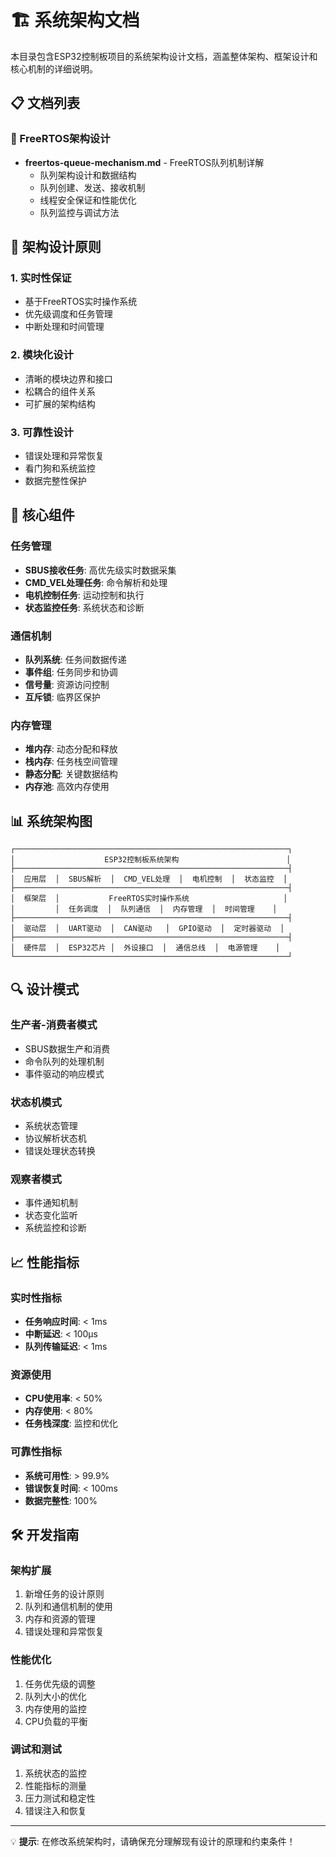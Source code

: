 # 🏗️ 系统架构文档

本目录包含ESP32控制板项目的系统架构设计文档，涵盖整体架构、框架设计和核心机制的详细说明。

## 📋 文档列表

### 🔄 FreeRTOS架构设计
- **freertos-queue-mechanism.md** - FreeRTOS队列机制详解
  - 队列架构设计和数据结构
  - 队列创建、发送、接收机制
  - 线程安全保证和性能优化
  - 队列监控与调试方法

## 🎯 架构设计原则

### 1. 实时性保证
- 基于FreeRTOS实时操作系统
- 优先级调度和任务管理
- 中断处理和时间管理

### 2. 模块化设计
- 清晰的模块边界和接口
- 松耦合的组件关系
- 可扩展的架构结构

### 3. 可靠性设计
- 错误处理和异常恢复
- 看门狗和系统监控
- 数据完整性保护

## 🔧 核心组件

### 任务管理
- **SBUS接收任务**: 高优先级实时数据采集
- **CMD_VEL处理任务**: 命令解析和处理
- **电机控制任务**: 运动控制和执行
- **状态监控任务**: 系统状态和诊断

### 通信机制
- **队列系统**: 任务间数据传递
- **事件组**: 任务同步和协调
- **信号量**: 资源访问控制
- **互斥锁**: 临界区保护

### 内存管理
- **堆内存**: 动态分配和释放
- **栈内存**: 任务栈空间管理
- **静态分配**: 关键数据结构
- **内存池**: 高效内存使用

## 📊 系统架构图

```
┌─────────────────────────────────────────────────────────────┐
│                    ESP32控制板系统架构                        │
├─────────────────────────────────────────────────────────────┤
│  应用层  │  SBUS解析  │  CMD_VEL处理  │  电机控制  │  状态监控  │
├─────────────────────────────────────────────────────────────┤
│  框架层  │           FreeRTOS实时操作系统                     │
│         │  任务调度  │  队列通信  │  内存管理  │  时间管理    │
├─────────────────────────────────────────────────────────────┤
│  驱动层  │  UART驱动  │  CAN驱动   │  GPIO驱动  │  定时器驱动  │
├─────────────────────────────────────────────────────────────┤
│  硬件层  │  ESP32芯片 │  外设接口  │  通信总线  │  电源管理    │
└─────────────────────────────────────────────────────────────┘
```

## 🔍 设计模式

### 生产者-消费者模式
- SBUS数据生产和消费
- 命令队列的处理机制
- 事件驱动的响应模式

### 状态机模式
- 系统状态管理
- 协议解析状态机
- 错误处理状态转换

### 观察者模式
- 事件通知机制
- 状态变化监听
- 系统监控和诊断

## 📈 性能指标

### 实时性指标
- **任务响应时间**: < 1ms
- **中断延迟**: < 100μs
- **队列传输延迟**: < 1ms

### 资源使用
- **CPU使用率**: < 50%
- **内存使用**: < 80%
- **任务栈深度**: 监控和优化

### 可靠性指标
- **系统可用性**: > 99.9%
- **错误恢复时间**: < 100ms
- **数据完整性**: 100%

## 🛠️ 开发指南

### 架构扩展
1. 新增任务的设计原则
2. 队列和通信机制的使用
3. 内存和资源的管理
4. 错误处理和异常恢复

### 性能优化
1. 任务优先级的调整
2. 队列大小的优化
3. 内存使用的监控
4. CPU负载的平衡

### 调试和测试
1. 系统状态的监控
2. 性能指标的测量
3. 压力测试和稳定性
4. 错误注入和恢复

---

💡 **提示**: 在修改系统架构时，请确保充分理解现有设计的原理和约束条件！
